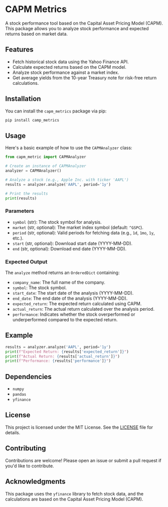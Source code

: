 # CAPM Metrics

A stock performance tool based on the Capital Asset Pricing Model (CAPM). This package allows you to analyze stock performance and expected returns based on market data.

## Features

- Fetch historical stock data using the Yahoo Finance API.
- Calculate expected returns based on the CAPM model.
- Analyze stock performance against a market index.
- Get average yields from the 10-year Treasury note for risk-free return calculations.

## Installation

You can install the `capm_metrics` package via pip:

```bash
pip install camp_metrics
```

## Usage

Here's a basic example of how to use the `CAPMAnalyzer` class:

```python
from capm_metric import CAPMAnalyzer

# Create an instance of CAPMAnalyzer
analyzer = CAPMAnalyzer()

# Analyze a stock (e.g., Apple Inc. with ticker 'AAPL')
results = analyzer.analyze('AAPL', period='1y')

# Print the results
print(results)
```

### Parameters

- `symbol` (str): The stock symbol for analysis.
- `market` (str, optional): The market index symbol (default: `^GSPC`).
- `period` (str, optional): Valid periods for fetching data (e.g., `1d`, `1mo`, `1y`, etc.).
- `start` (str, optional): Download start date (YYYY-MM-DD).
- `end` (str, optional): Download end date (YYYY-MM-DD).

### Expected Output

The `analyze` method returns an `OrderedDict` containing:

- `company_name`: The full name of the company.
- `symbol`: The stock symbol.
- `start_date`: The start date of the analysis (YYYY-MM-DD).
- `end_date`: The end date of the analysis (YYYY-MM-DD).
- `expected_return`: The expected return calculated using CAPM.
- `actual_return`: The actual return calculated over the analysis period.
- `performance`: Indicates whether the stock overperformed or underperformed compared to the expected return.

## Example

```python
results = analyzer.analyze('AAPL', period='1y')
print(f"Expected Return: {results['expected_return']}")
print(f"Actual Return: {results['actual_return']}")
print(f"Performance: {results['performance']}")
```

## Dependencies

- `numpy`
- `pandas`
- `yfinance`

## License

This project is licensed under the MIT License. See the [LICENSE](LICENSE) file for details.

## Contributing

Contributions are welcome! Please open an issue or submit a pull request if you'd like to contribute.

## Acknowledgments

This package uses the `yfinance` library to fetch stock data, and the calculations are based on the Capital Asset Pricing Model (CAPM).
